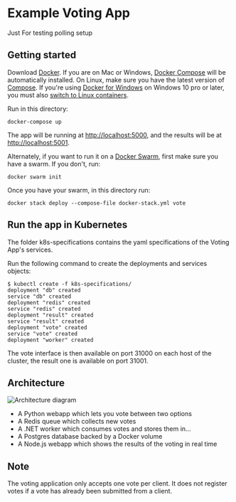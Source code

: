 Example Voting App
=========

Just For testing polling setup

Getting started
---------------

Download [Docker](https://www.docker.com/products/overview). If you are on Mac or Windows, [Docker Compose](https://docs.docker.com/compose) will be automatically installed. On Linux, make sure you have the latest version of [Compose](https://docs.docker.com/compose/install/). If you're using [Docker for Windows](https://docs.docker.com/docker-for-windows/) on Windows 10 pro or later, you must also [switch to Linux containers](https://docs.docker.com/docker-for-windows/#switch-between-windows-and-linux-containers).

Run in this directory:
```
docker-compose up
```
The app will be running at [http://localhost:5000](http://localhost:5000), and the results will be at [http://localhost:5001](http://localhost:5001).

Alternately, if you want to run it on a [Docker Swarm](https://docs.docker.com/engine/swarm/), first make sure you have a swarm. If you don't, run:
```
docker swarm init
```
Once you have your swarm, in this directory run:
```
docker stack deploy --compose-file docker-stack.yml vote
```

Run the app in Kubernetes
-------------------------

The folder k8s-specifications contains the yaml specifications of the Voting App's services.

Run the following command to create the deployments and services objects:
```
$ kubectl create -f k8s-specifications/
deployment "db" created
service "db" created
deployment "redis" created
service "redis" created
deployment "result" created
service "result" created
deployment "vote" created
service "vote" created
deployment "worker" created
```

The vote interface is then available on port 31000 on each host of the cluster, the result one is available on port 31001.

Architecture
-----

![Architecture diagram](architecture.png)

* A Python webapp which lets you vote between two options
* A Redis queue which collects new votes
* A .NET worker which consumes votes and stores them in…
* A Postgres database backed by a Docker volume
* A Node.js webapp which shows the results of the voting in real time


Note
----

The voting application only accepts one vote per client. It does not register votes if a vote has already been submitted from a client.
